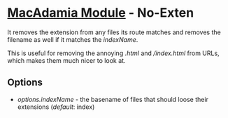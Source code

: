 # [MacAdamia Module](.) - No-Exten

It removes the extension from any files its route matches and removes the filename as well if it matches the *indexName*.

This is useful for removing the annoying *.html* and */index.html* from URLs, which makes them much nicer to look at.

## Options

 * *options.indexName* - the basename of files that should loose their extensions (*default*: index)
